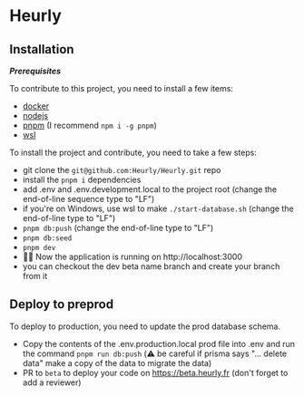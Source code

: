 # Heurly

## Installation

**_Prerequisites_**

To contribute to this project, you need to install a few items:

- [docker](https://docs.docker.com/engine/install/)
- [nodejs](https://nodejs.org/en)
- [pnpm](https://pnpm.io/installation) (I recommend `npm i -g pnpm`)
- [wsl](https://learn.microsoft.com/en-us/windows/wsl/install)

To install the project and contribute, you need to take a few steps:

- git clone the `git@github.com:Heurly/Heurly.git` repo
- install the `pnpm i` dependencies
- add .env and .env.development.local to the project root (change the end-of-line sequence type to "LF")
- if you're on Windows, use wsl to make `./start-database.sh` (change the end-of-line type to "LF")
- `pnpm db:push` (change the end-of-line type to "LF")
- `pnpm db:seed`
- `pnpm dev`
- 🤌🏽 Now the application is running on http://localhost:3000
- you can checkout the dev beta name branch and create your branch from it

## Deploy to preprod

To deploy to production, you need to update the prod database schema.

- Copy the contents of the .env.production.local prod file into .env and run the command `pnpm run db:push` (⚠️ be careful if prisma says "... delete data" make a copy of the data to migrate the data)
- PR to `beta` to deploy your code on https://beta.heurly.fr (don't forget to add a reviewer)
